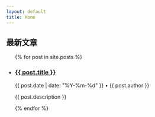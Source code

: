 ```yaml
---
layout: default
title: Home
---
```


## 最新文章

<ul>
  {% for post in site.posts %}
    <li>
      <h3>
        <a href="{{ post.url | relative_url }}">
          {{ post.title }}
        </a>
      </h3>
      <p class="post-meta">{{ post.date | date: "%Y-%m-%d" }} • {{ post.author }}</p>
      <p>{{ post.description }}</p>
    </li>
  {% endfor %}
</ul>
